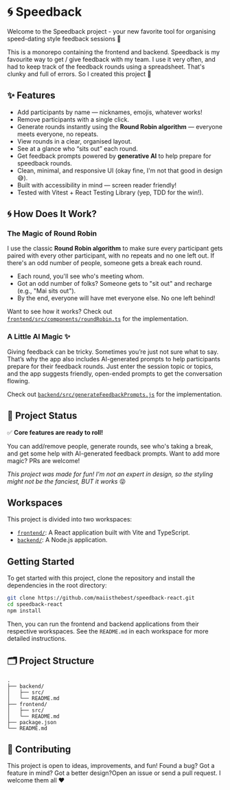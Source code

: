# 🌀 Speedback

Welcome to the Speedback project - your new favorite tool for organising speed-dating style feedback sessions 🚀

This is a monorepo containing the frontend and backend. Speedback is my favourite way to get / give feedback with my team. I use it very often, and had to keep track of the feedback rounds using a spreadsheet. That's clunky and full of errors. So I created this project 🎊

## ✨ Features

- Add participants by name — nicknames, emojis, whatever works!
- Remove participants with a single click.
- Generate rounds instantly using the **Round Robin algorithm** — everyone meets everyone, no repeats.
- View rounds in a clear, organised layout.
- See at a glance who “sits out” each round.
- Get feedback prompts powered by **generative AI** to help prepare for speedback rounds.
- Clean, minimal, and responsive UI (okay fine, I'm not that good in design 😅).
- Built with accessibility in mind — screen reader friendly!
- Tested with Vitest + React Testing Library (yep, TDD for the win!).

## 🌀 How Does It Work?

### The Magic of Round Robin

I use the classic **Round Robin algorithm** to make sure every participant gets paired with every other participant, with no repeats and no one left out. If there's an odd number of people, someone gets a break each round.

- Each round, you'll see who's meeting whom.
- Got an odd number of folks? Someone gets to "sit out" and recharge (e.g., "Mai sits out").
- By the end, everyone will have met everyone else. No one left behind!

Want to see how it works? Check out [`frontend/src/components/roundRobin.ts`](frontend/src/components/roundRobin.ts) for the implementation.

### A Little AI Magic ✨

Giving feedback can be tricky. Sometimes you’re just not sure what to say. That’s why the app also includes AI-generated prompts to help participants prepare for their feedback rounds. Just enter the session topic or topics, and the app suggests friendly, open-ended prompts to get the conversation flowing.

Check out [`backend/src/generateFeedbackPrompts.js`](backend/src/generateFeedbackPrompts.js) for the implementation.

## 🚦 Project Status

✅ **Core features are ready to roll!**

You can add/remove people, generate rounds, see who's taking a break, and get some help with AI-generated feedback prompts. Want to add more magic? PRs are welcome!

_This project was made for fun! I'm not an expert in design, so the styling might not be the fanciest, BUT it works_ 😝

## Workspaces

This project is divided into two workspaces:

- [`frontend/`](./frontend): A React application built with Vite and TypeScript.
- [`backend/`](./backend): A Node.js application.

## Getting Started

To get started with this project, clone the repository and install the dependencies in the root directory:

```bash
git clone https://github.com/maiisthebest/speedback-react.git
cd speedback-react
npm install
```

Then, you can run the frontend and backend applications from their respective workspaces. See the `README.md` in each workspace for more detailed instructions.

## 🗂️ Project Structure

```
.
├── backend/
│   ├── src/
│   └── README.md
├── frontend/
│   ├── src/
│   └── README.md
├── package.json
└── README.md
```

## 🤝 Contributing

This project is open to ideas, improvements, and fun! Found a bug? Got a feature in mind? Got a better design?Open an issue or send a pull request. I welcome them all ❤️
